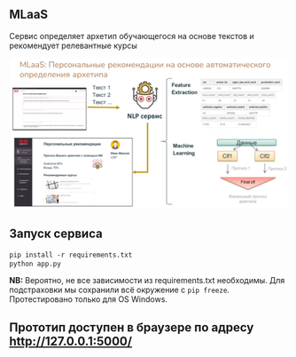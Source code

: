 ## MLaaS

Сервис определяет архетип обучающегося на основе текстов и рекомендует релевантные курсы

![](schema.PNG)

## Запуск сервиса

```
pip install -r requirements.txt
python app.py
```
__NB:__ Вероятно, не все зависимости из requirements.txt необходимы. Для подстраховки мы сохранили всё окружение с `pip freeze`.
Протестировано только для OS Windows.

## Прототип доступен в браузере по адресу http://127.0.0.1:5000/
